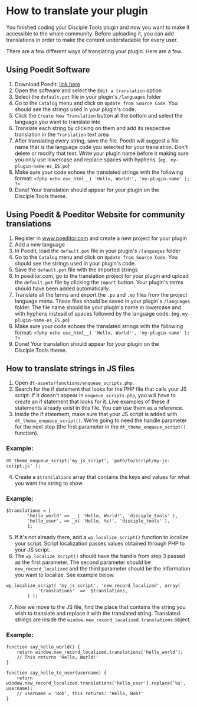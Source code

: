 # How to translate your plugin

You finished coding your Disciple.Tools plugin and now you want to make it accessible to the whole community. Before uploading it, you can add translations in order to make the content understadable for every user.

There are a few different ways of translating your plugin. Here are a few.

## Using Poedit Software

1. Download Poedit: [link here](https://poedit.net/download/)
2. Open the software and select the ```Edit a translation``` option
3. Select the ```default.pot``` file in your plugin's ```/languages``` folder
4. Go to the ```Catalog``` menu and click on ```Update from Source Code```. You should see the strings used in your plugin's code.
5. Click the ```Create New Translation``` button at the bottom and select the language you want to translate into
6. Translate each string by clicking on them and add its respective translation in the ```Translation``` text area
7. After translating every string, save the file. Poedit will suggest a file name that is the language code you selected for your translation. Don't delete or modify that text. Write your plugin name before it making sure you only use lowercase and replace spaces with hyphens. (```eg. my-plugin-name-es_ES.po```)
8. Make sure your code echoes the translated strings with the following format:
```<?php echo esc_html__( 'Hello, World!', 'my-plugin-name' ); ?>```
9. Done! Your translation should appear for your plugin on the Disciple.Tools theme.



## Using Poedit & Poeditor Website for community translations

1. Register in www.poeditor.com and create a new project for your plugin
2. Add a new language
3. In Poedit, load the ```default.pot``` file in your plugin's ```/languages``` folder
4. Go to the ```Catalog``` menu and click on ```Update from Source Code```. You should see the strings used in your plugin's code.
5. Save the ```default.pot``` file with the imported strings
6. In poeditor.com, go to the translation project for your plugin and upload the ```default.pot``` file by clicking the ```Import``` button. Your plugin's terms should have been added automatically.
7. Translate all the terms and export the ```.po``` and ```.mo``` files from the project language menu. These files should be saved in your plugin's ```/languages``` folder. The file name should be your plugin's name in lowercase and with hyphens instead of spaces followed by the language code. (eg. ```my-plugin-name-es_ES.po```)
8. Make sure your code echoes the translated strings with the following format:
```<?php echo esc_html__( 'Hello, World!', 'my-plugin-name' ); ?>```
9. Done! Your translation should appear for your plugin on the Disciple.Tools theme.



## How to translate strings in JS files

1. Open ```dt-assets/functions/enqueue_scripts.php```.
2. Search for the if statement that looks for the PHP file that calls your JS script. If it doesn't appear in ```enqueue_scripts.php```, you will have to create an if statement that looks for it. Live examples of these if statements already exist in this file. You can use them as a reference.
3. Inside the if statement, make sure that your JS script is added with ```dt_theme_enqueue_script()```. We're going to need the handle parameter for the next step (the first parameter in the ```dt_theme_enqueue_script()``` function).
### Example:
```
dt_theme_enqueue_script('my_js_script', 'path/to/script/my-js-script.js' );
```
4. Create a ```$translations``` array that contains the keys and values for what you want the string to show. 
### Example:
```
$translations = [
		'hello_world' => __( 'Hello, World!', 'disciple_tools' ),
		'hello_user', => _x( 'Hello, %s!', 'disciple_tools' ),
		];
```
5. If it's not already there, add a ```wp_localize_script()``` function to localize your script. Script localization passes values obtained through PHP to your JS script.
6. The ```wp_localize_script()``` should have the handle from step 3 passed as the first parameter. The second parameter should be ```new_record_localized``` and the third parameter should be the information you want to localize. See example below.
```
wp_localize_script( 'my_js_script', 'new_record_localized', array(
            'translations'  =>  $translations,
        ) );
```
7. Now we move to the JS file, find the place that contains the string you wish to translate and replace it with the translated string. Translated strings are inside the ```window.new_record_localized.translations``` object.
### Example:
```
function say_hello_world() {
    return window.new_record_localized.translations['hello_world'];
    // This returns 'Hello, World!'
}

function say_hello_to_user(username) {
    return window.new_record_localized.translations['hello_user'].replace('%s', username);
    // username = 'Bob', this returns: 'Hello, Bob!'
}
```
